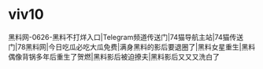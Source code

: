 # viv10
黑料网-0626-黑料不打烊入口|Telegram频道传送门|74猫导航主站|74猫传送门|78黑料网|今日吃瓜必吃大瓜免费|满身黑料的影后要退圈了|黑料女星重生|黑料偶像背锅多年后重生了贺燃|黑料影后被迫撩夫|黑料影后又又又洗白了
